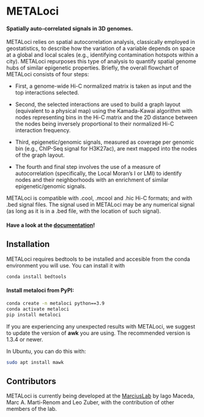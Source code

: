 
# METALoci

#### Spatially auto-correlated signals in 3D genomes.

METALoci relies on spatial autocorrelation analysis, classically employed in geostatistics, to describe how the variation of a variable depends on space at a global and local scales (e.g., identifying contamination hotspots within a city). METALoci repurposes this type of analysis to quantify spatial genome hubs of similar epigenetic properties. Briefly, the overall flowchart of METALoci consists of four steps:

* First, a genome-wide Hi-C normalized matrix is taken as input and the top interactions selected.

* Second, the selected interactions are used to build a graph layout (equivalent to a physical map) using the Kamada-Kawai algorithm with nodes representing bins in the Hi-C matrix and the 2D distance between the nodes being inversely proportional to their normalized Hi-C interaction frequency.

* Third, epigenetic/genomic signals, measured as coverage per genomic bin (e.g., ChIP-Seq signal for H3K27ac), are next mapped into the nodes of the graph layout.

* The fourth and final step involves the use of a measure of autocorrelation (specifically, the Local Moran’s I or LMI) to identify nodes and their neighborhoods with an enrichment of similar epigenetic/genomic signals.

METALoci is compatible with .cool, .mcool and .hic Hi-C formats; and with .bed signal files. The signal used in METALoci
may be any numerical signal (as long as it is in a .bed file, with the location of such signal).

#### Have a look at the [documentation](https://metaloci.readthedocs.io)!

## Installation

METALoci requires bedtools to be installed and accesible from the conda environment you will use. You can install it
with

```bash
conda install bedtools
```

#### Install metaloci from PyPI:

```bash
conda create -n metaloci python==3.9
conda activate metaloci
pip install metaloci
```

If you are experiencing any unexpected results with METALoci, we suggest to update the version of **awk** you are using.
The recommended version is 1.3.4 or newer.

In Ubuntu, you can do this with:

```bash
sudo apt install mawk
```

## Contributors

METALoci is currently being developed at the [MarciusLab](http://www.marciuslab.org) by Iago Maceda, 
Marc A. Marti-Renom and Leo Zuber, with the contribution of other members of the lab.

